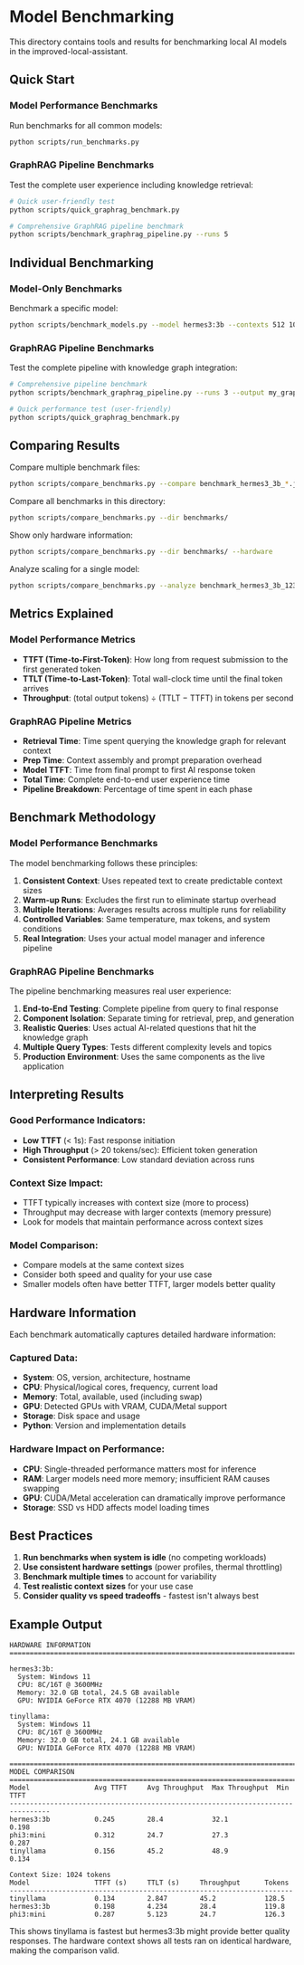 # Model Benchmarking

This directory contains tools and results for benchmarking local AI models in the improved-local-assistant.

## Quick Start

### Model Performance Benchmarks
Run benchmarks for all common models:
```bash
python scripts/run_benchmarks.py
```

### GraphRAG Pipeline Benchmarks
Test the complete user experience including knowledge retrieval:
```bash
# Quick user-friendly test
python scripts/quick_graphrag_benchmark.py

# Comprehensive GraphRAG pipeline benchmark
python scripts/benchmark_graphrag_pipeline.py --runs 5
```

## Individual Benchmarking

### Model-Only Benchmarks
Benchmark a specific model:
```bash
python scripts/benchmark_models.py --model hermes3:3b --contexts 512 1024 2048 4096 --runs 5
```

### GraphRAG Pipeline Benchmarks
Test the complete pipeline with knowledge graph integration:
```bash
# Comprehensive pipeline benchmark
python scripts/benchmark_graphrag_pipeline.py --runs 3 --output my_graphrag_results.json

# Quick performance test (user-friendly)
python scripts/quick_graphrag_benchmark.py
```

## Comparing Results

Compare multiple benchmark files:
```bash
python scripts/compare_benchmarks.py --compare benchmark_hermes3_3b_*.json benchmark_tinyllama_*.json
```

Compare all benchmarks in this directory:
```bash
python scripts/compare_benchmarks.py --dir benchmarks/
```

Show only hardware information:
```bash
python scripts/compare_benchmarks.py --dir benchmarks/ --hardware
```

Analyze scaling for a single model:
```bash
python scripts/compare_benchmarks.py --analyze benchmark_hermes3_3b_1234567890.json
```

## Metrics Explained

### Model Performance Metrics
- **TTFT (Time-to-First-Token)**: How long from request submission to the first generated token
- **TTLT (Time-to-Last-Token)**: Total wall-clock time until the final token arrives
- **Throughput**: (total output tokens) ÷ (TTLT − TTFT) in tokens per second

### GraphRAG Pipeline Metrics
- **Retrieval Time**: Time spent querying the knowledge graph for relevant context
- **Prep Time**: Context assembly and prompt preparation overhead
- **Model TTFT**: Time from final prompt to first AI response token
- **Total Time**: Complete end-to-end user experience time
- **Pipeline Breakdown**: Percentage of time spent in each phase

## Benchmark Methodology

### Model Performance Benchmarks
The model benchmarking follows these principles:

1. **Consistent Context**: Uses repeated text to create predictable context sizes
2. **Warm-up Runs**: Excludes the first run to eliminate startup overhead
3. **Multiple Iterations**: Averages results across multiple runs for reliability
4. **Controlled Variables**: Same temperature, max tokens, and system conditions
5. **Real Integration**: Uses your actual model manager and inference pipeline

### GraphRAG Pipeline Benchmarks
The pipeline benchmarking measures real user experience:

1. **End-to-End Testing**: Complete pipeline from query to final response
2. **Component Isolation**: Separate timing for retrieval, prep, and generation
3. **Realistic Queries**: Uses actual AI-related questions that hit the knowledge graph
4. **Multiple Query Types**: Tests different complexity levels and topics
5. **Production Environment**: Uses the same components as the live application

## Interpreting Results

### Good Performance Indicators:
- **Low TTFT** (< 1s): Fast response initiation
- **High Throughput** (> 20 tokens/sec): Efficient token generation
- **Consistent Performance**: Low standard deviation across runs

### Context Size Impact:
- TTFT typically increases with context size (more to process)
- Throughput may decrease with larger contexts (memory pressure)
- Look for models that maintain performance across context sizes

### Model Comparison:
- Compare models at the same context sizes
- Consider both speed and quality for your use case
- Smaller models often have better TTFT, larger models better quality

## Hardware Information

Each benchmark automatically captures detailed hardware information:

### Captured Data:
- **System**: OS, version, architecture, hostname
- **CPU**: Physical/logical cores, frequency, current load
- **Memory**: Total, available, used (including swap)
- **GPU**: Detected GPUs with VRAM, CUDA/Metal support
- **Storage**: Disk space and usage
- **Python**: Version and implementation details

### Hardware Impact on Performance:
- **CPU**: Single-threaded performance matters most for inference
- **RAM**: Larger models need more memory; insufficient RAM causes swapping
- **GPU**: CUDA/Metal acceleration can dramatically improve performance
- **Storage**: SSD vs HDD affects model loading times

## Best Practices

1. **Run benchmarks when system is idle** (no competing workloads)
2. **Use consistent hardware settings** (power profiles, thermal throttling)
3. **Benchmark multiple times** to account for variability
4. **Test realistic context sizes** for your use case
5. **Consider quality vs speed tradeoffs** - fastest isn't always best

## Example Output

```
HARDWARE INFORMATION
================================================================================

hermes3:3b:
  System: Windows 11
  CPU: 8C/16T @ 3600MHz
  Memory: 32.0 GB total, 24.5 GB available
  GPU: NVIDIA GeForce RTX 4070 (12288 MB VRAM)

tinyllama:
  System: Windows 11
  CPU: 8C/16T @ 3600MHz
  Memory: 32.0 GB total, 24.1 GB available
  GPU: NVIDIA GeForce RTX 4070 (12288 MB VRAM)

================================================================================
MODEL COMPARISON
================================================================================
Model                Avg TTFT     Avg Throughput  Max Throughput  Min TTFT
--------------------------------------------------------------------------------
hermes3:3b           0.245        28.4            32.1            0.198
phi3:mini            0.312        24.7            27.3            0.287
tinyllama            0.156        45.2            48.9            0.134

Context Size: 1024 tokens
Model                TTFT (s)     TTLT (s)     Throughput      Tokens
----------------------------------------------------------------------
tinyllama            0.134        2.847        45.2            128.5
hermes3:3b           0.198        4.234        28.4            119.8
phi3:mini            0.287        5.123        24.7            126.3
```

This shows tinyllama is fastest but hermes3:3b might provide better quality responses. The hardware context shows all tests ran on identical hardware, making the comparison valid.

